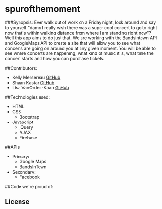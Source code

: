 # spurofthemoment

###Synopsis:
Ever walk out of work on a Friday night, look around and say to yourself "damn I really wish there was a super cool concert to go to right now that's within walking distance from where I am standing right now"?  Well this app aims to do just that.  We are working with the Bandsintown API and GoogleMaps API to create a site that will allow you to see what concerts are going on around you at any given moment.  You will be able to see where concerts are happening, what kind of music it is, what time the concert starts and how you can purchase tickets.

##Contributors:
* Kelly Mersereau [GitHub](https://github.com/kellymersereau)
* Shaan Kastar [GitHub](https://github.com/shaankastuar)
* Lisa VanOrden-Kaan [GitHub](https://github.com/lvanok)

##Technologies used:
* HTML
* CSS
  * Bootstrap
* Javascript
  * jQuery
  * AJAX
  * Firebase

##APIs
* Primary:
  * Google Maps
  * BandsInTown
* Secondary:
  * Facebook

##Code we're proud of:


## License



